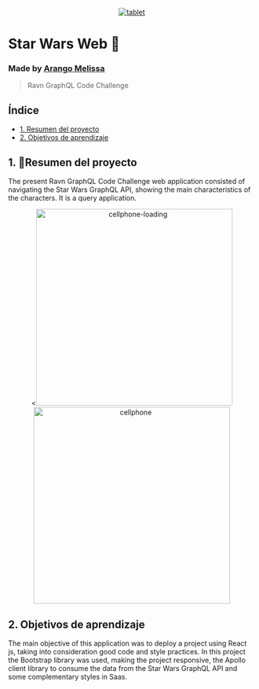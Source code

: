 <p align="center">
  <a title="Ravn" target="_blank" href= "https://emae1712.github.io/Ravn-Challenge-V2-Melissa-Arango/">
    <img src="https://i.ibb.co/wQCVJHw/tablet.jpg" alt="tablet" border="0">
  </a>
</p>


# Star Wars Web 🚀
### Made by [Arango Melissa](https://github.com/emae1712)
>Ravn GraphQL Code Challenge
## Índice

* [1. Resumen del proyecto](#1-resumen-del-proyecto)
* [2. Objetivos de aprendizaje](#2-Objetivos-de-aprendizaje)
 
## 1. 🧐Resumen del proyecto 
The present Ravn GraphQL Code Challenge web application consisted of navigating the Star Wars GraphQL API, showing the main characteristics of the characters. It is a query application.

<p align="center">
  <<img src="https://i.ibb.co/PCkTy4Z/cellphone-loading.jpg" alt="cellphone-loading" height="400px">
  <img src="https://i.ibb.co/sHcycLH/cellphone.jpg" alt="cellphone" border="0" height="400px">
</p>

## 2. Objetivos de aprendizaje

The main objective of this application was to deploy a project using React js, taking into consideration good code and style practices. In this project the Bootstrap library was used, making the project responsive, the Apollo client library to consume the data from the Star Wars GraphQL API and some complementary styles in Saas.

